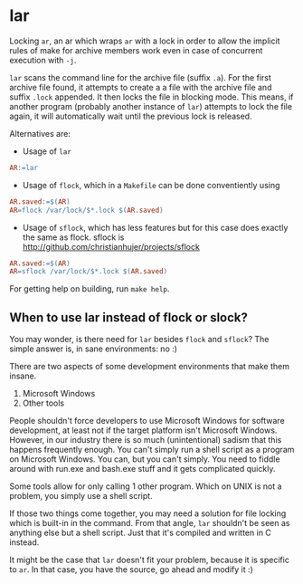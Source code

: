 lar
===

Locking `ar`, an ar which wraps `ar` with a lock in order to allow the implicit rules of make for archive members work even in case of concurrent execution with `-j`.

`lar` scans the command line for the archive file (suffix `.a`).
For the first archive file found, it attempts to create a a file with the archive file and suffix `.lock` appended.
It then locks the file in blocking mode.
This means, if another program (probably another instance of `lar`) attempts to lock the file again, it will automatically wait until the previous lock is released.

Alternatives are:
* Usage of `lar`
```Makefile
AR:=lar
```

* Usage of `flock`, which in a `Makefile` can be done conventiently using
```Makefile
AR.saved:=$(AR)
AR=flock /var/lock/$*.lock $(AR.saved)
```

* Usage of `sflock`, which has less features but for this case does exactly the same as flock.
  sflock is http://github.com/christianhujer/projects/sflock
```Makefile
AR.saved:=$(AR)
AR=sflock /var/lock/$*.lock $(AR.saved)
```

For getting help on building, run `make help`.

When to use lar instead of flock or slock?
------------------------------------------
You may wonder, is there need for `lar` besides `flock` and `sflock`?
The simple answer is, in sane environments: no :)

There are two aspects of some development environments that make them insane.

1. Microsoft Windows
2. Other tools

People shouldn't force developers to use Microsoft Windows for software development, at least not if the target platform isn't Microsoft Windows.
However, in our industry there is so much (unintentional) sadism that this happens frequently enough.
You can't simply run a shell script as a program on Microsoft Windows.
You can, but you can't simply.
You need to fiddle around with run.exe and bash.exe stuff and it gets complicated quickly.

Some tools allow for only calling 1 other program.
Which on UNIX is not a problem, you simply use a shell script.

If those two things come together, you may need a solution for file locking which is built-in in the command.
From that angle, `lar` shouldn't be seen as anything else but a shell script.
Just that it's compiled and written in C instead.

It might be the case that `lar` doesn't fit your problem, because it is specific to `ar`.
In that case, you have the source, go ahead and modify it :)
